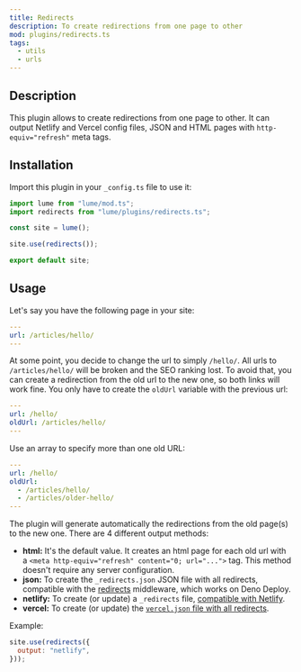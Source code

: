 ```yaml
---
title: Redirects
description: To create redirections from one page to other
mod: plugins/redirects.ts
tags:
  - utils
  - urls
---
```


## Description

This plugin allows to create redirections from one page to other. It can output
Netlify and Vercel config files, JSON and HTML pages with `http-equiv="refresh"`
meta tags.

## Installation

Import this plugin in your `_config.ts` file to use it:

```js
import lume from "lume/mod.ts";
import redirects from "lume/plugins/redirects.ts";

const site = lume();

site.use(redirects());

export default site;
```

## Usage

Let's say you have the following page in your site:

```yml
---
url: /articles/hello/
---
```

At some point, you decide to change the url to simply `/hello/`. All urls to
`/articles/hello/` will be broken and the SEO ranking lost. To avoid that, you
can create a redirection from the old url to the new one, so both links will
work fine. You only have to create the `oldUrl` variable with the previous url:

```yml
---
url: /hello/
oldUrl: /articles/hello/
---
```

Use an array to specify more than one old URL:

```yml
---
url: /hello/
oldUrl:
  - /articles/hello/
  - /articles/older-hello/
---
```

The plugin will generate automatically the redirections from the old page(s) to
the new one. There are 4 different output methods:

- **html:** It's the default value. It creates an html page for each old url
  with a `<meta http-equiv="refresh" content="0; url="...">` tag. This method
  doesn't require any server configuration.
- **json:** To create the `_redirects.json` JSON file with all redirects,
  compatible with the [redirects](../docs/core/server.md#redirects) middleware,
  which works on Deno Deploy.
- **netlify:** To create (or update) a `_redirects` file,
  [compatible with Netlify](https://docs.netlify.com/routing/redirects/).
- **vercel:** To create (or update) the
  [`vercel.json` file with all redirects](https://vercel.com/docs/projects/project-configuration#redirects).

Example:

```js
site.use(redirects({
  output: "netlify",
}));
```
